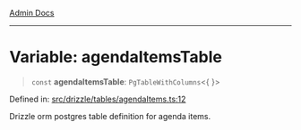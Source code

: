[Admin Docs](/)

***

# Variable: agendaItemsTable

> `const` **agendaItemsTable**: `PgTableWithColumns`\<\{ \}\>

Defined in: [src/drizzle/tables/agendaItems.ts:12](https://github.com/Sourya07/talawa-api/blob/cfbd515d04ffba748b09232a33807f1845dd1878/src/drizzle/tables/agendaItems.ts#L12)

Drizzle orm postgres table definition for agenda items.
